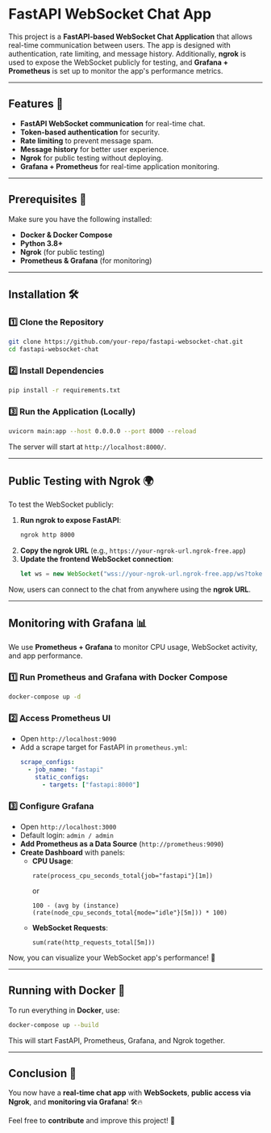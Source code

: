 # FastAPI WebSocket Chat App

This project is a **FastAPI-based WebSocket Chat Application** that allows real-time communication between users. The app is designed with authentication, rate limiting, and message history. Additionally, **ngrok** is used to expose the WebSocket publicly for testing, and **Grafana + Prometheus** is set up to monitor the app's performance metrics.

---

## Features 🚀
- **FastAPI WebSocket communication** for real-time chat.
- **Token-based authentication** for security.
- **Rate limiting** to prevent message spam.
- **Message history** for better user experience.
- **Ngrok** for public testing without deploying.
- **Grafana + Prometheus** for real-time application monitoring.

---

## Prerequisites 📌
Make sure you have the following installed:

- **Docker & Docker Compose**
- **Python 3.8+**
- **Ngrok** (for public testing)
- **Prometheus & Grafana** (for monitoring)

---

## Installation 🛠
### 1️⃣ Clone the Repository
```sh
git clone https://github.com/your-repo/fastapi-websocket-chat.git
cd fastapi-websocket-chat
```

### 2️⃣ Install Dependencies
```sh
pip install -r requirements.txt
```

### 3️⃣ Run the Application (Locally)
```sh
uvicorn main:app --host 0.0.0.0 --port 8000 --reload
```

The server will start at `http://localhost:8000/`.

---

## Public Testing with Ngrok 🌍
To test the WebSocket publicly:

1. **Run ngrok to expose FastAPI**:
   ```sh
   ngrok http 8000
   ```
2. **Copy the ngrok URL** (e.g., `https://your-ngrok-url.ngrok-free.app`)
3. **Update the frontend WebSocket connection**:
   ```js
   let ws = new WebSocket("wss://your-ngrok-url.ngrok-free.app/ws?token=valid_token");
   ```

Now, users can connect to the chat from anywhere using the **ngrok URL**.

---

## Monitoring with Grafana 📊
We use **Prometheus + Grafana** to monitor CPU usage, WebSocket activity, and app performance.

### 1️⃣ Run Prometheus and Grafana with Docker Compose
```sh
docker-compose up -d
```

### 2️⃣ Access Prometheus UI
- Open `http://localhost:9090`
- Add a scrape target for FastAPI in `prometheus.yml`:
  ```yaml
  scrape_configs:
    - job_name: "fastapi"
      static_configs:
        - targets: ["fastapi:8000"]
  ```

### 3️⃣ Configure Grafana
- Open `http://localhost:3000`
- Default login: `admin / admin`
- **Add Prometheus as a Data Source** (`http://prometheus:9090`)
- **Create Dashboard** with panels:
  - **CPU Usage**:  
    ```promql
    rate(process_cpu_seconds_total{job="fastapi"}[1m])
    ```
    or
    ```promql
    100 - (avg by (instance) (rate(node_cpu_seconds_total{mode="idle"}[5m])) * 100)
    ```
  - **WebSocket Requests**:
    ```promql
    sum(rate(http_requests_total[5m]))
    ```

Now, you can visualize your WebSocket app's performance! 🚀

---

## Running with Docker 🐳
To run everything in **Docker**, use:
```sh
docker-compose up --build
```
This will start FastAPI, Prometheus, Grafana, and Ngrok together.

---

## Conclusion 🎉
You now have a **real-time chat app** with **WebSockets**, **public access via Ngrok**, and **monitoring via Grafana**! 🛠🔥

Feel free to **contribute** and improve this project! 🚀

